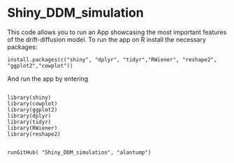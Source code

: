 # Shiny_DDM_simulation

This code allows you to run an App showcasing the most important features of the drift-diffusion model. 
To run the app on R install the necessary packages: 
````
install.packages(c("shiny", "dplyr", "tidyr","RWiener", "reshape2", "ggplot2","cowplot"))
````
And run the app by entering
````

library(shiny)
library(cowplot)
library(ggplot2)
library(dplyr)
library(tidyr)
library(RWiener)
library(reshape2)


runGitHub( "Shiny_DDM_simulation", "alantump")
````
